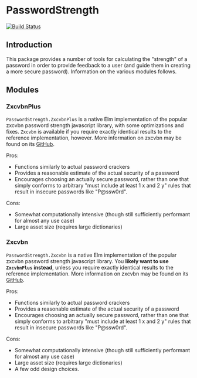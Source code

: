 # PasswordStrength

[![Build Status](https://travis-ci.com/SiriusStarr/elm-password-strength.svg?branch=master)](https://travis-ci.com/SiriusStarr/elm-password-strength)

## Introduction

This package provides a number of tools for calculating the "strength" of a
password in order to provide feedback to a user (and guide them in creating a
more secure password).  Information on the various modules follows.

## Modules

### ZxcvbnPlus

`PasswordStrength.ZxcvbnPlus` is a native Elm implementation of the popular
zxcvbn password strength javascript library, with some optimizations and fixes.
`Zxcvbn` is available if you require exactly identical results to the reference
implementation, however. More information on zxcvbn may be found on its
[GitHub](https://github.com/dropbox/zxcvbn).

Pros:

* Functions similarly to actual password crackers
* Provides a reasonable estimate of the actual security of a password
* Encourages choosing an actually secure password, rather than one that simply
conforms to arbitrary "must include at least 1 x and 2 y" rules that result in
insecure passwords like "P@ssw0rd".

Cons:

* Somewhat computationally intensive (though still sufficiently performant for almost any
use case)
* Large asset size (requires large dictionaries)

### Zxcvbn

`PasswordStrength.Zxcvbn` is a native Elm implementation of the popular zxcvbn
password strength javascript library. You **likely want to use `ZxcvbnPlus`
instead**, unless you require exactly identical results to the reference
implementation. More information on zxcvbn may be found on its
[GitHub](https://github.com/dropbox/zxcvbn).

Pros:

* Functions similarly to actual password crackers
* Provides a reasonable estimate of the actual security of a password
* Encourages choosing an actually secure password, rather than one that simply
conforms to arbitrary "must include at least 1 x and 2 y" rules that result in
insecure passwords like "P@ssw0rd".

Cons:

* Somewhat computationally intensive (though still sufficiently performant for almost any
use case)
* Large asset size (requires large dictionaries)
* A few odd design choices.